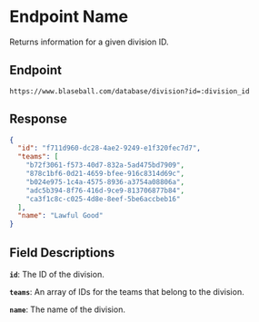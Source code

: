 # Endpoint Name

Returns information for a given division ID.

## Endpoint

`https://www.blaseball.com/database/division?id=:division_id`

## Response

```json
{
  "id": "f711d960-dc28-4ae2-9249-e1f320fec7d7",
  "teams": [
    "b72f3061-f573-40d7-832a-5ad475bd7909",
    "878c1bf6-0d21-4659-bfee-916c8314d69c",
    "b024e975-1c4a-4575-8936-a3754a08806a",
    "adc5b394-8f76-416d-9ce9-813706877b84",
    "ca3f1c8c-c025-4d8e-8eef-5be6accbeb16"
  ],
  "name": "Lawful Good"
}
```

## Field Descriptions

**`id`**: The ID of the division.

**`teams`**: An array of IDs for the teams that belong to the division.

**`name`**: The name of the division.
